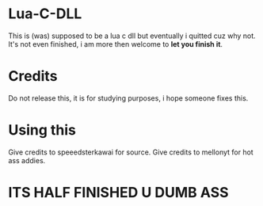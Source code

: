# Lua-C-DLL

This is (was) supposed to be a lua c dll but eventually i quitted cuz why not.
It's not even finished, i am more then welcome to **let you finish it**.

# Credits

Do not release this, it is for studying purposes, i hope someone fixes this.

# Using this

Give credits to speeedsterkawai for source.
Give credits to mellonyt for hot ass addies.

# ITS HALF FINISHED U DUMB ASS
